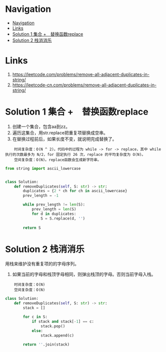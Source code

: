 # Navigation
- [Navigation](#navigation)
- [Links](#links)
- [Solution 1 集合 +　替换函数replace](#solution-1-%e9%9b%86%e5%90%88--%e6%9b%bf%e6%8d%a2%e5%87%bd%e6%95%b0replace)
- [Solution 2 栈消消乐](#solution-2-%e6%a0%88%e6%b6%88%e6%b6%88%e4%b9%90)

# Links
1. https://leetcode.com/problems/remove-all-adjacent-duplicates-in-string/
2. https://leetcode-cn.com/problems/remove-all-adjacent-duplicates-in-string/


# Solution 1 集合 +　替换函数replace
1. 创建一个集合，包含aa到zz。
2. 遍历这集合，用str.replace把重复项替换成空串。
3. 在替换过程前后，如果长度不变，就说明完成替换了。

```
    时间复杂度：O(N ^ 2)。代码中的过程为 while -> for -> replace，其中 while 执行的次数最多为 N/2，for 固定执行 26 次，replace 的平均复杂度为 O(N)。 
    空间复杂度：O(N)。replace函数会生成新字符串。
```
```python
from string import ascii_lowercase


class Solution:
    def removeDuplicates(self, S: str) -> str:
        duplicates = {2 * ch for ch in ascii_lowercase}
        prev_length = -1

        while prev_length != len(S):
            prev_length = len(S)
            for d in duplicates:
                S = S.replace(d, '')
            
        return S
```

# Solution 2 栈消消乐
用栈来维护没有重复项的的字母序列。
1. 如果当前的字母和栈顶字母相同，则弹出栈顶的字母。否则当前字母入栈。

```
    时间复杂度：O(N)
    空间复杂度：O(N)
```
```python
class Solution:
    def removeDuplicates(self, S: str) -> str:
        stack = []

        for c in S:
            if stack and stack[-1] == c:
                stack.pop()
            else:
                stack.append(c)
        
        return ''.join(stack)
```